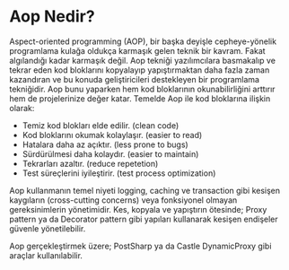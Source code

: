# Aop Nedir?

<p>
Aspect-oriented programming (AOP), bir başka deyişle cepheye-yönelik programlama kulağa oldukça karmaşık gelen teknik bir kavram. Fakat algılandığı kadar karmaşık değil. Aop tekniği yazılımcılara basmakalıp ve tekrar eden kod bloklarını kopyalayıp yapıştırmaktan daha fazla zaman kazandıran ve bu konuda geliştiricileri destekleyen bir programlama tekniğidir. Aop bunu yaparken hem kod bloklarının okunabilirliğini arttırır hem de projelerinize değer katar. Temelde Aop ile kod bloklarına ilişkin olarak:
</p>

* Temiz kod blokları elde edilir. (clean code)
* Kod bloklarını okumak kolaylaşır. (easier to read)
* Hatalara daha az açıktır. (less prone to bugs)
* Sürdürülmesi daha kolaydır. (easier to maintain)
* Tekrarları azaltır. (reduce repetetion)
* Test süreçlerini iyileştirir. (test process optimization)

<p>
Aop kullanmanın temel niyeti logging, caching ve transaction gibi kesişen kaygıların (cross-cutting concerns) veya fonksiyonel olmayan gereksinimlerin yönetimidir. Kes, kopyala ve yapıştırın ötesinde; Proxy pattern ya da Decorator pattern gibi yapıları kullanarak kesişen endişeler güvenle yönetilebilir.
</p>

<p>
Aop gerçekleştirmek üzere; PostSharp ya da Castle DynamicProxy gibi araçlar kullanılabilir.
</p>
